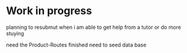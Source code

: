 # Work in progress
planning to resubmut when i am able to get help from a tutor or do more stuying

need the Product-Routes finished
need to seed data base

